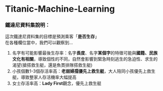# Titanic-Machine-Learning

### 鐵達尼資料集說明：<br>
這次鐵達尼資料集的目標是預測乘客「**是否生存**」<br>
在各種欄位當中，我們可以觀察到...<br>
1. 名字有可能影響最後生存率：名字**長度**、名字**某個字**的特徵可能與**國籍、民族文化有相關**，導致個性的不同，自然會影響到緊急時刻逃生的急迫性、求生的渴望(搶搭救生艇，還是魚貫排隊搭救生艇)
2. 小孩個數1-3個存活率高：**老弱婦孺優先上救生艇**，大人陪同小孩優先上救生艇，導致整家人存活機率大幅提高
3. 女士存活率高：**Lady First**觀念，優先上救生艇
